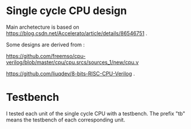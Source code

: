 # Single cycle CPU design

 Main archetecture is based on https://blog.csdn.net/Accelerato/article/details/86546751 .

 Some designs are derived from :
 
 https://github.com/freemso/cpu-verilog/blob/master/cpu/cpu.srcs/sources_1/new/cpu.v 
 
 https://github.com/liuqdev/8-bits-RISC-CPU-Verilog . 
 
 # Testbench
 I tested each unit of the single cycle CPU with a testbench. The prefix "tb" means the testbench of each corresponding unit. 


